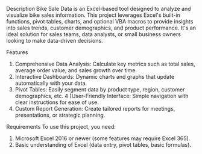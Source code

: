 Description
Bike Sale Data is an Excel-based tool designed to analyze and visualize bike sales information. This project leverages Excel's built-in functions, pivot tables, charts, and optional VBA macros to provide insights into sales trends, customer demographics, and product performance. It's an ideal solution for sales teams, data analysts, or small business owners looking to make data-driven decisions.

Features
1) Comprehensive Data Analysis: Calculate key metrics such as total sales, average order value, and sales growth over time.
2) Interactive Dashboards: Dynamic charts and graphs that update automatically with your data.
3) Pivot Tables: Easily segment data by product type, region, customer demographics, etc.
4 )User-Friendly Interface: Simple navigation with clear instructions for ease of use.
5) Custom Report Generation: Create tailored reports for meetings, presentations, or strategic planning.

Requirements
To use this project, you need:

1) Microsoft Excel 2016 or newer (some features may require Excel 365).
2) Basic understanding of Excel (data entry, pivot tables, basic formulas).
